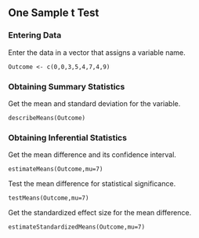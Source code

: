 
## One Sample t Test

### Entering Data

Enter the data in a vector that assigns a variable name.

```{r}
Outcome <- c(0,0,3,5,4,7,4,9)
```

### Obtaining Summary Statistics

Get the mean and standard deviation for the variable.

```{r}
describeMeans(Outcome)
```

### Obtaining Inferential Statistics

Get the mean difference and its confidence interval.

```{r}
estimateMeans(Outcome,mu=7)
```

Test the mean difference for statistical significance.

```{r}
testMeans(Outcome,mu=7)
```

Get the standardized effect size for the mean difference.

```{r}
estimateStandardizedMeans(Outcome,mu=7)
```
